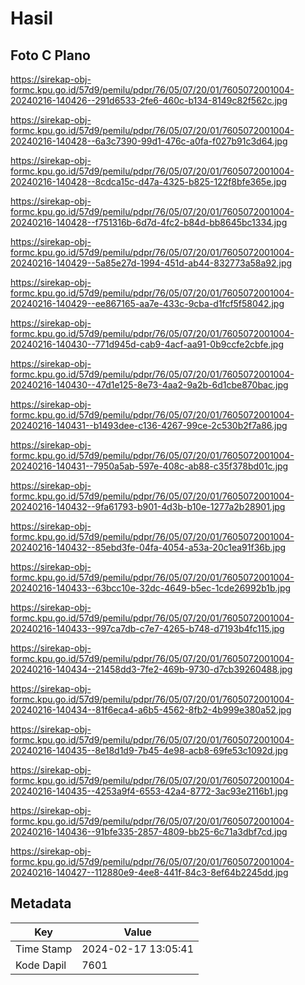 # Hasil

## Foto C Plano

https://sirekap-obj-formc.kpu.go.id/57d9/pemilu/pdpr/76/05/07/20/01/7605072001004-20240216-140426--291d6533-2fe6-460c-b134-8149c82f562c.jpg

https://sirekap-obj-formc.kpu.go.id/57d9/pemilu/pdpr/76/05/07/20/01/7605072001004-20240216-140428--6a3c7390-99d1-476c-a0fa-f027b91c3d64.jpg

https://sirekap-obj-formc.kpu.go.id/57d9/pemilu/pdpr/76/05/07/20/01/7605072001004-20240216-140428--8cdca15c-d47a-4325-b825-122f8bfe365e.jpg

https://sirekap-obj-formc.kpu.go.id/57d9/pemilu/pdpr/76/05/07/20/01/7605072001004-20240216-140428--f751316b-6d7d-4fc2-b84d-bb8645bc1334.jpg

https://sirekap-obj-formc.kpu.go.id/57d9/pemilu/pdpr/76/05/07/20/01/7605072001004-20240216-140429--5a85e27d-1994-451d-ab44-832773a58a92.jpg

https://sirekap-obj-formc.kpu.go.id/57d9/pemilu/pdpr/76/05/07/20/01/7605072001004-20240216-140429--ee867165-aa7e-433c-9cba-d1fcf5f58042.jpg

https://sirekap-obj-formc.kpu.go.id/57d9/pemilu/pdpr/76/05/07/20/01/7605072001004-20240216-140430--771d945d-cab9-4acf-aa91-0b9ccfe2cbfe.jpg

https://sirekap-obj-formc.kpu.go.id/57d9/pemilu/pdpr/76/05/07/20/01/7605072001004-20240216-140430--47d1e125-8e73-4aa2-9a2b-6d1cbe870bac.jpg

https://sirekap-obj-formc.kpu.go.id/57d9/pemilu/pdpr/76/05/07/20/01/7605072001004-20240216-140431--b1493dee-c136-4267-99ce-2c530b2f7a86.jpg

https://sirekap-obj-formc.kpu.go.id/57d9/pemilu/pdpr/76/05/07/20/01/7605072001004-20240216-140431--7950a5ab-597e-408c-ab88-c35f378bd01c.jpg

https://sirekap-obj-formc.kpu.go.id/57d9/pemilu/pdpr/76/05/07/20/01/7605072001004-20240216-140432--9fa61793-b901-4d3b-b10e-1277a2b28901.jpg

https://sirekap-obj-formc.kpu.go.id/57d9/pemilu/pdpr/76/05/07/20/01/7605072001004-20240216-140432--85ebd3fe-04fa-4054-a53a-20c1ea91f36b.jpg

https://sirekap-obj-formc.kpu.go.id/57d9/pemilu/pdpr/76/05/07/20/01/7605072001004-20240216-140433--63bcc10e-32dc-4649-b5ec-1cde26992b1b.jpg

https://sirekap-obj-formc.kpu.go.id/57d9/pemilu/pdpr/76/05/07/20/01/7605072001004-20240216-140433--997ca7db-c7e7-4265-b748-d7193b4fc115.jpg

https://sirekap-obj-formc.kpu.go.id/57d9/pemilu/pdpr/76/05/07/20/01/7605072001004-20240216-140434--21458dd3-7fe2-469b-9730-d7cb39260488.jpg

https://sirekap-obj-formc.kpu.go.id/57d9/pemilu/pdpr/76/05/07/20/01/7605072001004-20240216-140434--81f6eca4-a6b5-4562-8fb2-4b999e380a52.jpg

https://sirekap-obj-formc.kpu.go.id/57d9/pemilu/pdpr/76/05/07/20/01/7605072001004-20240216-140435--8e18d1d9-7b45-4e98-acb8-69fe53c1092d.jpg

https://sirekap-obj-formc.kpu.go.id/57d9/pemilu/pdpr/76/05/07/20/01/7605072001004-20240216-140435--4253a9f4-6553-42a4-8772-3ac93e2116b1.jpg

https://sirekap-obj-formc.kpu.go.id/57d9/pemilu/pdpr/76/05/07/20/01/7605072001004-20240216-140436--91bfe335-2857-4809-bb25-6c71a3dbf7cd.jpg

https://sirekap-obj-formc.kpu.go.id/57d9/pemilu/pdpr/76/05/07/20/01/7605072001004-20240216-140427--112880e9-4ee8-441f-84c3-8ef64b2245dd.jpg


## Metadata

| Key        | Value               |
| ---------- | ------------------- |
| Time Stamp | 2024-02-17 13:05:41 |
| Kode Dapil | 7601                |



